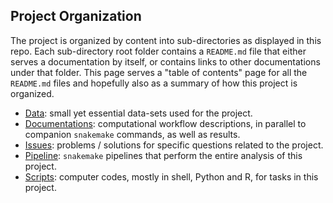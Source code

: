 ## Project Organization
The project is organized by content into sub-directories as displayed in this repo. Each sub-directory root folder contains a `README.md` file that either serves a documentation by itself, or contains links to other documentations under that folder. This page serves a "table of contents" page for all the `README.md` files and hopefully also as a summary of how this project is organized.

*	 [Data](../data): small yet essential data-sets used for the project.
*	 [Documentations](notes): computational workflow descriptions, in parallel to companion `snakemake` commands, as well as results.
*	 [Issues](issues): problems / solutions for specific questions related to the project.
*	 [Pipeline](../src/snakemake): `snakemake` pipelines that perform the entire analysis of this project.
*	 [Scripts](../src): computer codes, mostly in shell, Python and R, for tasks in this project.
